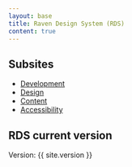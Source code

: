 ```yaml
---
layout: base
title: Raven Design System (RDS)
content: true
---
```


## Subsites

- [Development](dev/)
- [Design](design/)
- [Content](content/)
- [Accessibility](a11y/)

## RDS current version

Version: {{ site.version }} 





